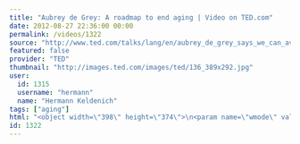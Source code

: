 ```yaml
---
title: "Aubrey de Grey: A roadmap to end aging | Video on TED.com"
date: 2012-08-27 22:36:00 00:00
permalink: /videos/1322
source: "http://www.ted.com/talks/lang/en/aubrey_de_grey_says_we_can_avoid_aging.html"
featured: false
provider: "TED"
thumbnail: "http://images.ted.com/images/ted/136_389x292.jpg"
user:
  id: 1315
  username: "hermann"
  name: "Hermann Keldenich"
tags: ["aging"]
html: "<object width=\"398\" height=\"374\">\n<param name=\"wmode\" value=\"transparent\"><param name=\"movie\" value=\"http://video.ted.com/assets/player/swf/EmbedPlayer.swf\"><param name=\"allowFullScreen\" value=\"true\"><param name=\"allowScriptAccess\" value=\"always\"><param name=\"wmode\" value=\"transparent\"><param name=\"bgColor\" value=\"#ffffff\"><param name=\"flashvars\" value=\"vu=http://video.ted.com/talk/stream/2005G/Blank/AubreydeGrey_2005G-320k.mp4&amp;su=http://images.ted.com/images/ted/tedindex/embed-posters/AubreyDeGrey-2005G.embed_thumbnail.jpg&amp;vw=384&amp;vh=288&amp;ap=0&amp;ti=39&amp;lang=en&amp;introDuration=15330&amp;adDuration=4000&amp;postAdDuration=830&amp;adKeys=talk=aubrey_de_grey_says_we_can_avoid_aging;year=2005;theme=medicine_without_borders;theme=bold_predictions_stern_warnings;theme=unconventional_explanations;theme=might_you_live_a_great_deal_longer;theme=technology_history_and_destiny;event=TEDGlobal+2005;tag=aging;tag=biotech;tag=disease;tag=engineering;tag=future;tag=health+care;tag=science;tag=technology;tag=transhuman;&amp;preAdTag=tconf.ted/embed;tile=1;sz=512x288;\"><embed src=\"http://video.ted.com/assets/player/swf/EmbedPlayer.swf\" pluginspace=\"http://www.macromedia.com/go/getflashplayer\" type=\"application/x-shockwave-flash\" wmode=\"transparent\" bgcolor=\"#ffffff\" width=\"398\" height=\"374\" allowfullscreen=\"true\" allowscriptaccess=\"always\" flashvars=\"vu=http://video.ted.com/talk/stream/2005G/Blank/AubreydeGrey_2005G-320k.mp4&amp;su=http://images.ted.com/images/ted/tedindex/embed-posters/AubreyDeGrey-2005G.embed_thumbnail.jpg&amp;vw=384&amp;vh=288&amp;ap=0&amp;ti=39&amp;lang=en&amp;introDuration=15330&amp;adDuration=4000&amp;postAdDuration=830&amp;adKeys=talk=aubrey_de_grey_says_we_can_avoid_aging;year=2005;theme=medicine_without_borders;theme=bold_predictions_stern_warnings;theme=unconventional_explanations;theme=might_you_live_a_great_deal_longer;theme=technology_history_and_destiny;event=TEDGlobal+2005;tag=aging;tag=biotech;tag=disease;tag=engineering;tag=future;tag=health+care;tag=science;tag=technology;tag=transhuman;&amp;preAdTag=tconf.ted/embed;tile=1;sz=512x288;\"></embed></object>"
id: 1322
---
```


